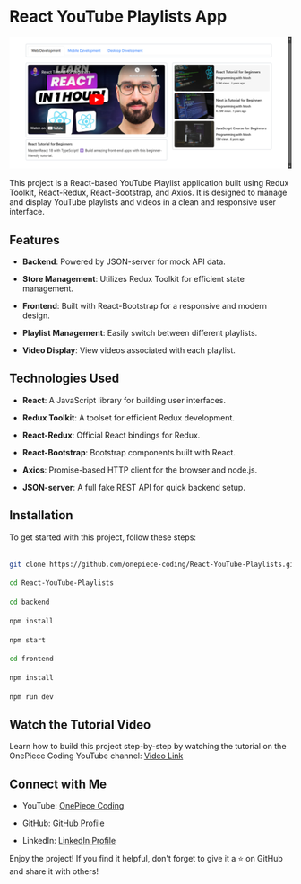 # React YouTube Playlists App

![React YouTube Playlists](https://github.com/onepiece-coding/React-YouTube-Playlists/blob/main/frontend/public/screenshot.png)

This project is a React-based YouTube Playlist application built using Redux Toolkit, React-Redux, React-Bootstrap, and Axios. It is designed to manage and display YouTube playlists and videos in a clean and responsive user interface.

## Features

- **Backend**: Powered by JSON-server for mock API data.
  
- **Store Management**: Utilizes Redux Toolkit for efficient state management.
  
- **Frontend**: Built with React-Bootstrap for a responsive and modern design.
  
- **Playlist Management**: Easily switch between different playlists.
  
- **Video Display**: View videos associated with each playlist.

## Technologies Used

- **React**: A JavaScript library for building user interfaces.
  
- **Redux Toolkit**: A toolset for efficient Redux development.
  
- **React-Redux**: Official React bindings for Redux.
  
- **React-Bootstrap**: Bootstrap components built with React.
  
- **Axios**: Promise-based HTTP client for the browser and node.js.
  
- **JSON-server**: A full fake REST API for quick backend setup.

## Installation

To get started with this project, follow these steps:
   
   ```bash
   
   git clone https://github.com/onepiece-coding/React-YouTube-Playlists.git
   
   cd React-YouTube-Playlists

   cd backend

   npm install

   npm start

   cd frontend

   npm install

   npm run dev

  ```

## Watch the Tutorial Video

Learn how to build this project step-by-step by watching the tutorial on the OnePiece Coding YouTube channel: [Video Link](https://www.youtube.com/watch?v=tHOfxro8Xdk)

## Connect with Me

- YouTube: [OnePiece Coding](https://www.youtube.com/@OnePieceCoding)

- GitHub: [GitHub Profile](https://github.com/onepiece-coding)

- LinkedIn: [LinkedIn Profile](https://www.linkedin.com/in/lahcen-alhiane-0799ba303/)
  
Enjoy the project! If you find it helpful, don't forget to give it a ⭐️ on GitHub and share it with others!

